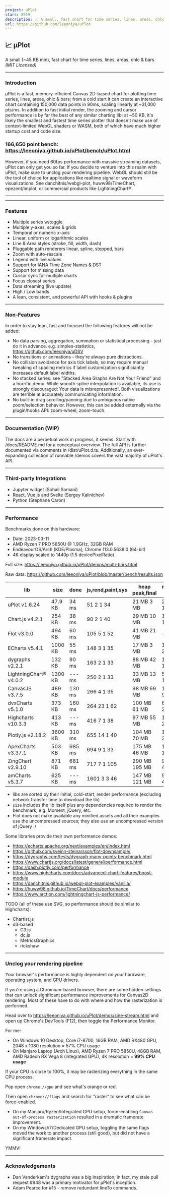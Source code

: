 ```yaml
---
project: uPlot
stars: 8919
description: 📈 A small, fast chart for time series, lines, areas, ohlc & bars
url: https://github.com/leeoniya/uPlot
---
```


📈 μPlot
--------

A small (~45 KB min), fast chart for time series, lines, areas, ohlc & bars _(MIT Licensed)_

* * *

### Introduction

μPlot is a fast, memory-efficient Canvas 2D\-based chart for plotting time series, lines, areas, ohlc & bars; from a cold start it can create an interactive chart containing 150,000 data points in 90ms, scaling linearly at ~31,000 pts/ms. In addition to fast initial render, the zooming and cursor performance is by far the best of any similar charting lib; at ~50 KB, it's likely the smallest and fastest time series plotter that doesn't make use of context-limited WebGL shaders or WASM, both of which have much higher startup cost and code size.

### 166,650 point bench: https://leeoniya.github.io/uPlot/bench/uPlot.html

However, if you need 60fps performance with massive streaming datasets, uPlot can only get you so far. If you decide to venture into this realm with uPlot, make sure to unclog your rendering pipeline. WebGL should still be the tool of choice for applications like realtime signal or waveform visualizations: See danchitnis/webgl-plot, huww98/TimeChart, epezent/implot, or commercial products like LightningChart®.

* * *

* * *

### Features

-   Multiple series w/toggle
-   Multiple y-axes, scales & grids
-   Temporal or numeric x-axis
-   Linear, uniform or logarithmic scales
-   Line & Area styles (stroke, fill, width, dash)
-   Pluggable path renderers linear, spline, stepped, bars
-   Zoom with auto-rescale
-   Legend with live values
-   Support for IANA Time Zone Names & DST
-   Support for missing data
-   Cursor sync for multiple charts
-   Focus closest series
-   Data streaming (live update)
-   High / Low bands
-   A lean, consistent, and powerful API with hooks & plugins

* * *

### Non-Features

In order to stay lean, fast and focused the following features will not be added:

-   No data parsing, aggregation, summation or statistical processing - just do it in advance. e.g. simples-statistics, https://github.com/leeoniya/uDSV
-   No transitions or animations - they're always pure distractions.
-   No collision avoidance for axis tick labels, so may require manual tweaking of spacing metrics if label customization significiantly increases default label widths.
-   No stacked series: see "Stacked Area Graphs Are Not Your Friend" and a horrific demo. While smooth spline interpolation is available, its use is strongly discouraged: Your data is misrepresented!. Both visualizations are terrible at accurately communicating information.
-   No built-in drag scrolling/panning due to ambiguous native zoom/selection behavior. However, this can be added externally via the plugin/hooks API: zoom-wheel, zoom-touch.

* * *

### Documentation (WIP)

The docs are a perpetual work in progress, it seems. Start with /docs/README.md for a conceptual overview. The full API is further documented via comments in /dist/uPlot.d.ts. Additionally, an ever-expanding collection of runnable /demos covers the vast majority of uPlot's API.

* * *

### Third-party Integrations

-   Jupyter widget (Sohail Somani)
-   React, Vue.js and Svelte (Sergey Kalinichev)
-   Python (Stéphane Caron)

* * *

### Performance

Benchmarks done on this hardware:

-   Date: 2023-03-11
-   AMD Ryzen 7 PRO 5850U @ 1.9GHz, 32GB RAM
-   EndeavourOS/Arch (KDE/Plasma), Chrome 113.0.5638.0 (64-bit)
-   4K display scaled to 1440p (1.5 devicePixelRatio)

Full size: https://leeoniya.github.io/uPlot/demos/multi-bars.html

Raw data: https://github.com/leeoniya/uPlot/blob/master/bench/results.json

| lib                    | size    | done    | js,rend,paint,sys | heap peak,final | mousemove (10s)     |
| ---------------------- | ------- | ------- | ----------------- | --------------- | ------------------- |
| uPlot v1.6.24          | 47.9 KB |   34 ms |   51   2   1   34 |  21 MB   3 MB   |  218  360  146  196 |
| Chart.js v4.2.1        |  254 KB |   38 ms |   90   2   1   40 |  29 MB  10 MB   | 1154   46  165  235 |
| Flot v3.0.0            |  494 KB |   60 ms |  105   5   1   52 |  41 MB  21 MB   | ---                 |
| ECharts v5.4.1         | 1000 KB |   55 ms |  148   3   1   35 |  17 MB   3 MB   | 1943  444  203  208 |
| dygraphs v2.2.1        |  132 KB |   90 ms |  163   2   1   33 |  88 MB  42 MB   | 1438  371  174  268 |
| LightningChart® v4.0.2 | 1300 KB |  --- ms |  250   2   1   33 |  33 MB  13 MB   | 5390  120  128  325 |
| CanvasJS v3.7.5        |  489 KB |  130 ms |  266   4   1   35 |  98 MB  69 MB   | 1030  445   90  246 |
| dvxCharts v5.1.0       |  373 KB |  160 ms |  264  23   1   62 | 100 MB  61 MB   |  687  779  206  197 |
| Highcharts v10.3.3     |  413 KB |  --- ms |  416   7   1   38 |  97 MB  55 MB   | 1286  824  205  242 |
| Plotly.js v2.18.2      | 3600 KB |  310 ms |  655  14   1   40 | 104 MB  70 MB   | 1814  163   25  208 |
| ApexCharts v3.37.1     |  503 KB |  685 ms |  694   9   1   33 | 175 MB  46 MB   | 1708  421  106  207 |
| ZingChart v2.9.10      |  871 KB |  681 ms |  717   7   1  105 | 290 MB 195 MB   | 9021  305   41   71 |
| amCharts v5.3.7        |  625 KB |  --- ms | 1601   3   3   46 | 147 MB 121 MB   | 9171   71  460  167 |

-   libs are sorted by their initial, cold-start, render performance (excluding network transfer time to download the lib)
-   `size` includes the lib itself plus any dependencies required to render the benchmark, e.g. Moment, jQuery, etc.
-   Flot does not make available any minified assets and all their examples use the uncompressed sources; they also use an uncompressed version of jQuery :/

Some libraries provide their own performance demos:

-   https://echarts.apache.org/next/examples/en/index.html
-   https://github.com/sveinn-steinarsson/flot-downsample/
-   https://dygraphs.com/tests/dygraph-many-points-benchmark.html
-   https://www.chartjs.org/docs/latest/general/performance.html
-   https://dash.plotly.com/performance
-   https://www.highcharts.com/docs/advanced-chart-features/boost-module
-   https://danchitnis.github.io/webgl-plot-examples/vanilla/
-   https://huww98.github.io/TimeChart/docs/performance
-   https://www.arction.com/lightningchart-js-performance/

TODO (all of these use SVG, so performance should be similar to Highcharts):

-   Chartist.js
-   d3-based
    -   C3.js
    -   dc.js
    -   MetricsGraphics
    -   rickshaw

* * *

### Unclog your rendering pipeline

Your browser's performance is highly dependent on your hardware, operating system, and GPU drivers.

If you're using a Chromium-based browser, there are some hidden settings that can unlock significant performance improvements for Canvas2D rendering. Most of these have to do with where and how the rasterization is performed.

Head over to https://leeoniya.github.io/uPlot/demos/sine-stream.html and open up Chrome's DevTools (F12), then toggle the Performance Monitor.

For me:

-   On Windows 10 Desktop, Core i7-8700, 16GB RAM, AMD RX480 GPU, 2048 x 1080 resolution = 57% CPU usage
-   On Manjaro Laptop (Arch Linux), AMD Ryzen 7 PRO 5850U, 48GB RAM, AMD Radeon RX Vega 8 (integrated GPU), 4K resolution = **99% CPU usage**

If your CPU is close to 100%, it may be rasterizing everything in the same CPU process.

Pop open `chrome://gpu` and see what's orange or red.

Then open `chrome://flags` and search for "raster" to see what can be force-enabled.

-   On my Manjaro/Ryzen/Integrated GPU setup, force-enabling `Canvas out-of-process rasterization` resulted in a dramatic framerate improvement.
-   On my Windows/i7/Dedicated GPU setup, toggling the same flags moved the work to another process (still good), but did not have a significant framerate impact.

YMMV!

* * *

### Acknowledgements

-   Dan Vanderkam's dygraphs was a big inspiration; in fact, my stale pull request #948 was a primary motivator for μPlot's inception.
-   Adam Pearce for #15 - remove redundant lineTo commands.
